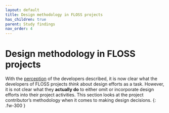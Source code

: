 ```yaml
---
layout: default
title: Design methodology in FLOSS projects
has_children: true
parent: Study findings
nav_order: 4
---
```


# Design methodology in FLOSS projects
With the [perception](/FLOSSUX/docs/Study%20Findings/Perception.html#perception-of-design-in-floss-projects) of the developers described, it is now clear what the developers of FLOSS projects *think* about design efforts as a task. However, it is not clear what they **actually do** to either omit or incorporate design efforts into their project activities. This section looks at the project contributor’s methodology when it comes to making design decisions.
{: .fw-300 }